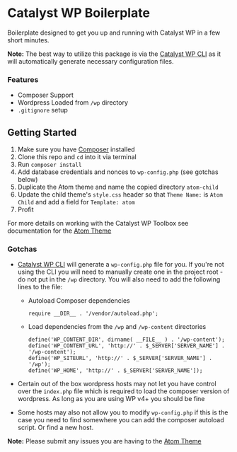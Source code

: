 # Catalyst WP Boilerplate
Boilerplate designed to get you up and running with Catalyst WP in a few short minutes.

**Note:** The best way to utilize this package is via the [Catalyst WP CLI](https://github.com/bokkagroup/catalyst-wp-cli) as it will automatically generate necessary configuration files.

### Features
* Composer Support
* Wordpress Loaded from `/wp` directory
* `.gitignore` setup

## Getting Started

1. Make sure you have [Composer](https://getcomposer.org/) installed
2. Clone this repo and `cd` into it via terminal
3. Run `composer install`
4. Add database credentials and nonces to `wp-config.php` (see gotchas below)
5. Duplicate the Atom theme and name the copied directory `atom-child`
6. Update the child theme's `style.css` header so that `Theme Name:` is `Atom Child` and add a field for `Template: atom`
7. Profit

For more details on working with the Catalyst WP Toolbox see documentation for the [Atom Theme](https://github.com/bokkagroup/atom)

### Gotchas
* [Catalyst WP CLI](https://github.com/bokkagroup/catalyst-wp-cli) will generate a `wp-config.php` file for you. If you're not using the CLI you will need to manually create one in the project root - do not put in the `/wp` directory. You will also need to add the following lines to the file:
    * Autoload Composer dependencies
        ```
        require __DIR__ . '/vendor/autoload.php';
        ```
    * Load dependencies from the `/wp` and `/wp-content` directories
        ```
        define('WP_CONTENT_DIR', dirname( __FILE__ ) . '/wp-content');
        define('WP_CONTENT_URL', 'http://' . $_SERVER['SERVER_NAME'] . '/wp-content');
        define('WP_SITEURL', 'http://' . $_SERVER['SERVER_NAME'] . '/wp');
        define('WP_HOME', 'http://' . $_SERVER['SERVER_NAME']);
        ```

* Certain out of the box wordpress hosts may not let you have control over the `index.php` file which is required to load the composer version of wordpress. As long as you are using WP v4+ you should be fine

* Some hosts may also not allow you to modify `wp-config.php` if this is the case you need to find somewhere you can add the composer autoload script. Or find a new host.

**Note:** Please submit any issues you are having to the [Atom Theme](https://github.com/bokkagroup/atom)